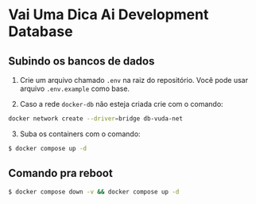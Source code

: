 # Vai Uma Dica Ai Development Database

## Subindo os bancos de dados
1. Crie um arquivo chamado `.env` na raiz do repositório. Você pode usar arquivo
   `.env.example` como base.

2. Caso a rede `docker-db` não esteja criada crie com o comando:
```sh
docker network create --driver=bridge db-vuda-net
```

3. Suba os containers com o comando:
```sh
$ docker compose up -d
```

## Comando pra reboot
```sh
$ docker compose down -v && docker compose up -d
```